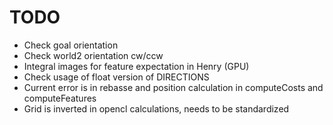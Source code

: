TODO
====

  * Check goal orientation
  * Check world2 orientation cw/ccw
  * Integral images for feature expectation in Henry (GPU)
  * Check usage of float version of DIRECTIONS
  * Current error is in rebasse and position calculation in computeCosts and computeFeatures
  * Grid is inverted in opencl calculations, needs to be standardized
